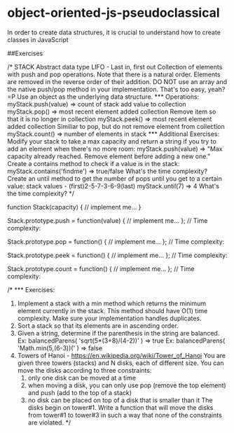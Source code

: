# object-oriented-js-pseudoclassical
In order to create data structures, it is crucial to understand how to create classes in JavaScript

##Exercises

/*
STACK
Abstract data type
LIFO - Last in, first out
Collection of elements with push and pop operations.
Note that there is a natural order. Elements are removed in the reverse order of their addition.
DO NOT use an array and the native push/pop method in your implementation. That's too easy, yeah? =P
Use an object as the underlying data structure.
*** Operations:
myStack.push(value)
=> count of stack
add value to collection
myStack.pop()
=> most recent element added collection
Remove item so that it is no longer in collection
myStack.peek()
=> most recent element added collection
Similiar to pop, but do not remove element from collection
myStack.count()
=> number of elements in stack
*** Additional Exercises:
Modify your stack to take a max capacity and return a string if you try to add an element when there's no more room:
myStack.push(value)
=> "Max capacity already reached. Remove element before adding a new one."
Create a contains method to check if a value is in the stack:
myStack.contains('findme')
=> true/false
What's the time complexity?
Create an until method to get the number of pops until you get to a certain value:
stack values - (first)2-5-7-3-6-9(last)
myStack.until(7)
=> 4
What's the time complexity?
 */

function Stack(capacity) {
  // implement me...
}

Stack.prototype.push = function(value) {
  // implement me...
};
// Time complexity:

Stack.prototype.pop = function() {
  // implement me...
};
// Time complexity:

Stack.prototype.peek = function() {
  // implement me...
};
// Time complexity:

Stack.prototype.count = function() {
  // implement me...
};
// Time complexity:


/*
*** Exercises:
1. Implement a stack with a min method which returns the minimum element currently in the stack. This method should have O(1) time complexity. Make sure your implementation handles duplicates.
2. Sort a stack so that its elements are in ascending order.
3. Given a string, determine if the parenthesis in the string are balanced.
Ex: balancedParens( 'sqrt(5*(3+8)/(4-2))' ) => true
Ex: balancedParens( 'Math.min(5,(6-3))(' ) => false
4. Towers of Hanoi - https://en.wikipedia.org/wiki/Tower_of_Hanoi
You are given three towers (stacks) and N disks, each of different size. You can move the disks according to three constraints:
   1. only one disk can be moved at a time
   2. when moving a disk, you can only use pop (remove the top element) and push (add to the top of a stack)
   3. no disk can be placed on top of a disk that is smaller than it
The disks begin on tower#1. Write a function that will move the disks from tower#1 to tower#3 in such a way that none of the constraints are violated.
 */
